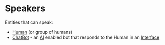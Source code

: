 # Speakers

Entities that can speak: 
- [Human](Human.md) (or group of humans)
- [ChatBot](Chatbot.md) - an [AI](AI.md) enabled bot that responds to the Human in an [Interface](Interfaces.md) 
